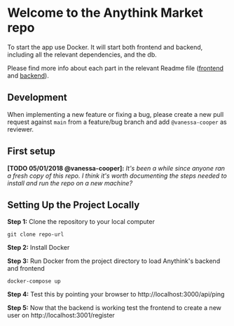 # Welcome to the Anythink Market repo

To start the app use Docker. It will start both frontend and backend, including all the relevant dependencies, and the db.

Please find more info about each part in the relevant Readme file ([frontend](frontend/readme.md) and [backend](backend/README.md)).

## Development

When implementing a new feature or fixing a bug, please create a new pull request against `main` from a feature/bug branch and add `@vanessa-cooper` as reviewer.

## First setup

**[TODO 05/01/2018 @vanessa-cooper]:** _It's been a while since anyone ran a fresh copy of this repo. I think it's worth documenting the steps needed to install and run the repo on a new machine?_

## Setting Up the Project Locally
**Step 1:** Clone the repository to your local computer 
```
git clone repo-url
```
**Step 2:**  Install Docker

**Step 3:** Run Docker from the project directory to load Anythink's backend and frontend 
```
docker-compose up
```
**Step 4:** Test this by pointing your browser to http://localhost:3000/api/ping

**Step 5:** Now that the backend is working test the frontend to create a new user on http://localhost:3001/register



